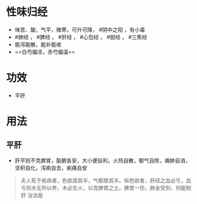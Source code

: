 # 性味归经
- 味苦、酸，气平，微寒，可升可降， #阴中之阳  ，有小毒
-  #肺经 ， #脾经 ， #肝经 ， #心包经 ， #胆经 ， #三焦经 
-  能泻能散，能补能收
-  ==白芍偏凉，赤芍偏温==
# 功效
- 平肝
# 用法
## 平肝
- 肝平则不克脾胃，脏腑各安，大小便自利，火热自散，郁气自除，痈肿自消，坚积自化，泻痢自去，痢痛自安
>夫人死于疾病者，色欲居其半，气郁居其半。纵色欲者，肝经之血必亏，血亏则木无所以养，木必生火，以克脾胃之土。脾胃一伤，肺金受刑，何能制肝
>治法是 
